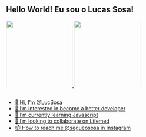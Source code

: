 ## Hello World! Eu sou o Lucas Sosa!

 <div>
  <a href="https://github.com/LucSosa">
  <img height="180em" src="https://github-readme-stats.vercel.app/api?username=LucSosa&show_icons=true&theme=dracula&include_all_commits=true&count_private=true"/>
  <img height="180em" src="https://github-readme-stats.vercel.app/api/top-langs/?username=LucSosa&layout=compact&langs_count=7&theme=dracula"/>
</div>
 
 ##

- 👋 Hi, I’m @LucSosa
- 👀 I’m interested in become a better developer
- 🌱 I’m currently learning Javascript
- 💞️ I’m looking to collaborate on Lifemed
- 📫 How to reach me @segueososa in Instagram
  
  

<!---
LucSosa/LucSosa is a ✨ special ✨ repository because its `README.md` (this file) appears on your GitHub profile.
You can click the Preview link to take a look at your changes.
--->

